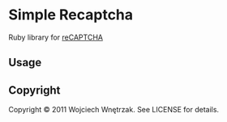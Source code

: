 # Simple Recaptcha

Ruby library for [reCAPTCHA](http://www.google.com/recaptcha)

## Usage

## Copyright

Copyright © 2011 Wojciech Wnętrzak. See LICENSE for details.
